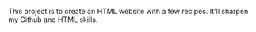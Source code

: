 This project is to create an HTML website with a few recipes. It'll sharpen my Github and HTML skills.